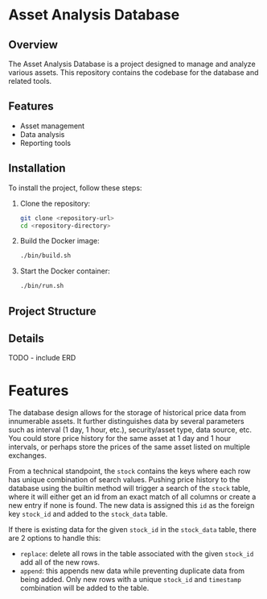 # Asset Analysis Database

## Overview

The Asset Analysis Database is a project designed to manage and analyze various assets. This repository contains the codebase for the database and related tools.

## Features

- Asset management
- Data analysis
- Reporting tools

## Installation

To install the project, follow these steps:

1. Clone the repository:
    ```sh
    git clone <repository-url>
    cd <repository-directory>
    ```

2. Build the Docker image:
    ```sh
    ./bin/build.sh
    ```

3. Start the Docker container:
    ```sh
    ./bin/run.sh
    ```

## Project Structure

## Details

TODO - include ERD

# Features

The database design allows for the storage of historical price data from innumerable assets. It further distinguishes data by
several parameters such as interval (1 day, 1 hour, etc.), security/asset type, data source, etc. You could store price history
for the same asset at 1 day and 1 hour intervals, or perhaps store the prices of the same asset listed on multiple exchanges.

From a technical standpoint, the `stock` contains the keys where each row has unique combination of search values. Pushing price 
history to the database using the builtin method will trigger a search of the `stock` table, where it will either get an id from 
an exact match of all columns or create a new entry if none is found. The new data is assigned this `id` as the foreign key `stock_id` 
and added to the `stock_data` table. 

If there is existing data for the given `stock_id` in the `stock_data` table, there are 2 options to handle this:
- `replace`: delete all rows in the table associated with the given `stock_id` add all of the new rows. 
- `append`: this appends new data while preventing duplicate data from being added. Only new rows with a unique `stock_id` and `timestamp`
combination will be added to the table.
